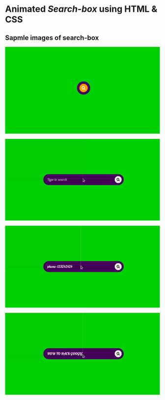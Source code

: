 #  Animated *Search-box*   using HTML & CSS

## Sapmle images of search-box

![images](01.png)

![images](02.png)

![images](03.png)

![images](04.png)
